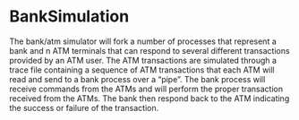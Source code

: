 # BankSimulation
  The bank/atm simulator will fork a number of processes that represent a bank and n ATM terminals that can respond to several different transactions provided by an ATM user. The ATM transactions are simulated through a trace file containing a sequence of ATM transactions that each ATM will read and send to a bank process over a “pipe”. The bank process will receive commands from the ATMs and will perform the proper transaction received from the ATMs. The bank then respond back to the ATM indicating the success or failure of the transaction.

